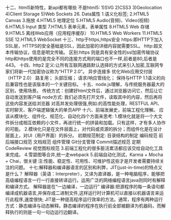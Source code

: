 十二、html5新特性，新api都有哪些
不是html5:
        1)SVG
        2)CSS3
        3)Geolocation
        4)Client Storage
        5)Web Sockets
        26. Data属性
1.语义化标签;
2.HTML5 Canvas
3.拖放
4.HTML5 地理定位
5.HTML5  Audio(音频)、Video(视频)
6.HTML5 Input 类型
7.HTML5 表单元素，表单属性
8.HTML5 Web 存储
9.HTML5 离线Web应用（应用程序缓存）
10.HTML5 Web Workers
11.HTML5 SSE
12.HTML5 WebSocket
十三、http于https,https安全
https:即HTTP下加入SSL层，HTTPS的安全基础是SSL，因此加密的详细内容就需要SSL。
http:超文本传输协议，信息是明文传输。
区别:https 则是具有安全性的ssl加密传输协议http和https使用的是完全不同的连接方式用的端口也不一样,前者是80,后者是443。
十四、http2
定义:让所有互联网通路默认选择的方式来引入加密,互联网专家们将新一代加密协议称为“HTTP 2.0”。
异步连接多
优化Web应用交付层（HTTP 2.0）
路复用；
头部压缩；
请求/响应管线化；
保持与HTTP 1.1语义的向后兼容性也是该版本的一个关键目标。
十五、node.js理解，与传统服务器最大的区别，使用场景。
传统方式：创建好html文件后，通过浏览器访问它，然后让它自动发送到客户端
node方式:  我们必须先打开文件，读取其中的内容，然后再将这些内容发送给浏览器
对高并发处理很强,例如:的高性能处理，RESTFUL API、实时聊天、客户端逻辑强大的单页APP
十六、前端发展史，前端工程化理解。
应该从模块化、组件化、规范化、自动化四个方面来思考:
1.模块化就是将一个大文件拆分成相互依赖的小文件，再进行统一的拼装和加载。只有这样，才有多人协作的可能。
2.模块化只是在文件层面上，对代码或资源的拆分；而组件化是在设计层面上，对UI（用户界面）的拆分。
初期规范制定:
目录结构的制定
编码规范
前后端接口规范
文档规范
组件管理
Git分支管理
Commit描述规范
定期CodeReview
视觉图标规范
3.前端工程化的很多脏活累活都应该交给自动化工具来完成。
4.雪碧图等合并,统一走webpack
5.前端自动化测试，Karma + Mocha + Chai，很关键
注:性能、稳定性、可用性、可维护性这些才是开发者需要持续关注的问题。
十七:解释器和编译器语言的区别和利弊，JIT(just-in-time)的特点又是什么？
解释器（英语：Interpreter），又译为直译器，是一种电脑程序，能够把高级编程语言一行一行直接转译运行。运用广泛的网络编程语言java则同时有解释和编译方式。
解释器是在“一边编译，一边运行”
编译器:把源程序的每一条语句都编译成机器语言,并保存成二进制文件,这样运行时计算机可以直接以机器语言来运行此程序,速度很快;
JIT是一种提高程序运行效率的方法。通常，程序有两种运行方式：静态编译与动态解释。静态编译的程序在执行前全部被翻译为机器码，而解释执行的则是一句一句边运行边翻译。